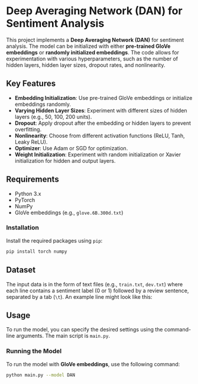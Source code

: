 # Deep Averaging Network (DAN) for Sentiment Analysis

This project implements a **Deep Averaging Network (DAN)** for sentiment analysis. The model can be initialized with either **pre-trained GloVe embeddings** or **randomly initialized embeddings**. The code allows for experimentation with various hyperparameters, such as the number of hidden layers, hidden layer sizes, dropout rates, and nonlinearity.

## Key Features

- **Embedding Initialization**: Use pre-trained GloVe embeddings or initialize embeddings randomly.
- **Varying Hidden Layer Sizes**: Experiment with different sizes of hidden layers (e.g., 50, 100, 200 units).
- **Dropout**: Apply dropout after the embedding or hidden layers to prevent overfitting.
- **Nonlinearity**: Choose from different activation functions (ReLU, Tanh, Leaky ReLU).
- **Optimizer**: Use Adam or SGD for optimization.
- **Weight Initialization**: Experiment with random initialization or Xavier initialization for hidden and output layers.

## Requirements

- Python 3.x
- PyTorch
- NumPy
- GloVe embeddings (e.g., `glove.6B.300d.txt`)

### Installation

Install the required packages using `pip`:

```bash
pip install torch numpy
```

## Dataset

The input data is in the form of text files (e.g., `train.txt`, `dev.txt`) where each line contains a sentiment label (0 or 1) followed by a review sentence, separated by a tab (`\t`). An example line might look like this:


## Usage

To run the model, you can specify the desired settings using the command-line arguments. The main script is `main.py`.

### Running the Model

To run the model with **GloVe embeddings**, use the following command:

```bash
python main.py --model DAN
```
